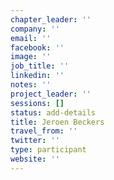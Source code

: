 ```yaml
---
chapter_leader: ''
company: ''
email: ''
facebook: ''
image: ''
job_title: ''
linkedin: ''
notes: ''
project_leader: ''
sessions: []
status: add-details
title: Jeroen Beckers
travel_from: ''
twitter: ''
type: participant
website: ''
---
```


<!-- put more details about participant here -->